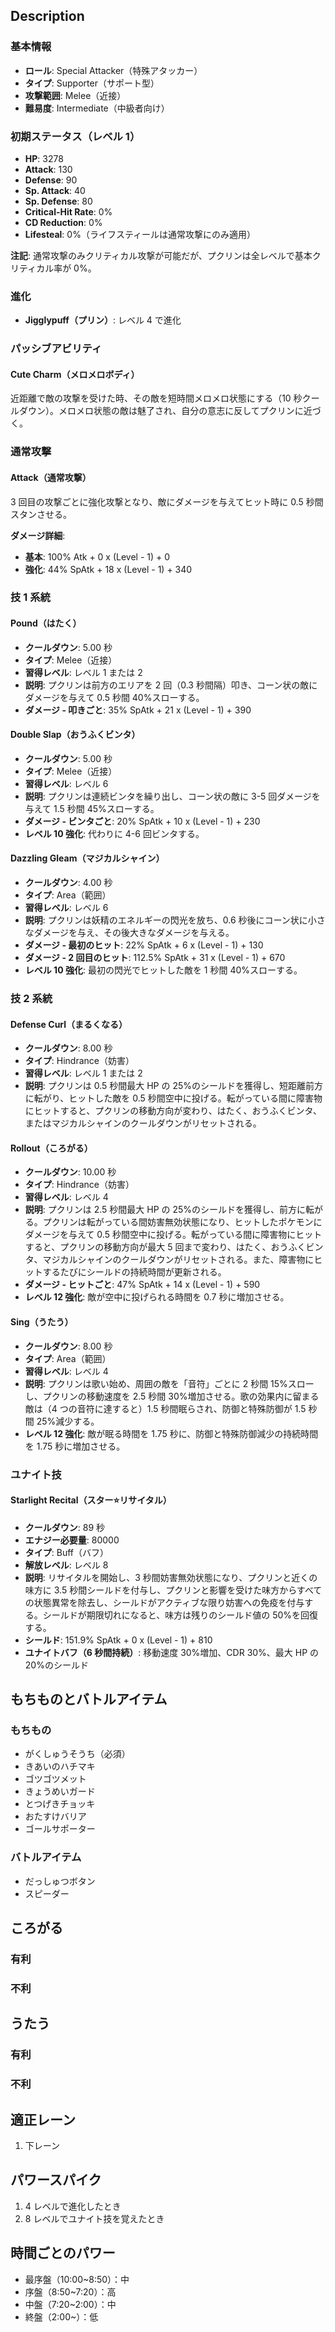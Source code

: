 ## Description

### 基本情報

- **ロール**: Special Attacker（特殊アタッカー）
- **タイプ**: Supporter（サポート型）
- **攻撃範囲**: Melee（近接）
- **難易度**: Intermediate（中級者向け）

### 初期ステータス（レベル 1）

- **HP**: 3278
- **Attack**: 130
- **Defense**: 90
- **Sp. Attack**: 40
- **Sp. Defense**: 80
- **Critical-Hit Rate**: 0%
- **CD Reduction**: 0%
- **Lifesteal**: 0%（ライフスティールは通常攻撃にのみ適用）

**注記**: 通常攻撃のみクリティカル攻撃が可能だが、プクリンは全レベルで基本クリティカル率が 0%。

### 進化

- **Jigglypuff（プリン）**: レベル 4 で進化

### パッシブアビリティ

#### Cute Charm（メロメロボディ）

近距離で敵の攻撃を受けた時、その敵を短時間メロメロ状態にする（10 秒クールダウン）。メロメロ状態の敵は魅了され、自分の意志に反してプクリンに近づく。

### 通常攻撃

#### Attack（通常攻撃）

3 回目の攻撃ごとに強化攻撃となり、敵にダメージを与えてヒット時に 0.5 秒間スタンさせる。

**ダメージ詳細**:

- **基本**: 100% Atk + 0 x (Level - 1) + 0
- **強化**: 44% SpAtk + 18 x (Level - 1) + 340

### 技 1 系統

#### Pound（はたく）

- **クールダウン**: 5.00 秒
- **タイプ**: Melee（近接）
- **習得レベル**: レベル 1 または 2
- **説明**: プクリンは前方のエリアを 2 回（0.3 秒間隔）叩き、コーン状の敵にダメージを与えて 0.5 秒間 40%スローする。
- **ダメージ - 叩きごと**: 35% SpAtk + 21 x (Level - 1) + 390

#### Double Slap（おうふくビンタ）

- **クールダウン**: 5.00 秒
- **タイプ**: Melee（近接）
- **習得レベル**: レベル 6
- **説明**: プクリンは連続ビンタを繰り出し、コーン状の敵に 3-5 回ダメージを与えて 1.5 秒間 45%スローする。
- **ダメージ - ビンタごと**: 20% SpAtk + 10 x (Level - 1) + 230
- **レベル 10 強化**: 代わりに 4-6 回ビンタする。

#### Dazzling Gleam（マジカルシャイン）

- **クールダウン**: 4.00 秒
- **タイプ**: Area（範囲）
- **習得レベル**: レベル 6
- **説明**: プクリンは妖精のエネルギーの閃光を放ち、0.6 秒後にコーン状に小さなダメージを与え、その後大きなダメージを与える。
- **ダメージ - 最初のヒット**: 22% SpAtk + 6 x (Level - 1) + 130
- **ダメージ - 2 回目のヒット**: 112.5% SpAtk + 31 x (Level - 1) + 670
- **レベル 10 強化**: 最初の閃光でヒットした敵を 1 秒間 40%スローする。

### 技 2 系統

#### Defense Curl（まるくなる）

- **クールダウン**: 8.00 秒
- **タイプ**: Hindrance（妨害）
- **習得レベル**: レベル 1 または 2
- **説明**: プクリンは 0.5 秒間最大 HP の 25%のシールドを獲得し、短距離前方に転がり、ヒットした敵を 0.5 秒間空中に投げる。転がっている間に障害物にヒットすると、プクリンの移動方向が変わり、はたく、おうふくビンタ、またはマジカルシャインのクールダウンがリセットされる。

#### Rollout（ころがる）

- **クールダウン**: 10.00 秒
- **タイプ**: Hindrance（妨害）
- **習得レベル**: レベル 4
- **説明**: プクリンは 2.5 秒間最大 HP の 25%のシールドを獲得し、前方に転がる。プクリンは転がっている間妨害無効状態になり、ヒットしたポケモンにダメージを与えて 0.5 秒間空中に投げる。転がっている間に障害物にヒットすると、プクリンの移動方向が最大 5 回まで変わり、はたく、おうふくビンタ、マジカルシャインのクールダウンがリセットされる。また、障害物にヒットするたびにシールドの持続時間が更新される。
- **ダメージ - ヒットごと**: 47% SpAtk + 14 x (Level - 1) + 590
- **レベル 12 強化**: 敵が空中に投げられる時間を 0.7 秒に増加させる。

#### Sing（うたう）

- **クールダウン**: 8.00 秒
- **タイプ**: Area（範囲）
- **習得レベル**: レベル 4
- **説明**: プクリンは歌い始め、周囲の敵を「音符」ごとに 2 秒間 15%スローし、プクリンの移動速度を 2.5 秒間 30%増加させる。歌の効果内に留まる敵は（4 つの音符に達すると）1.5 秒間眠らされ、防御と特殊防御が 1.5 秒間 25%減少する。
- **レベル 12 強化**: 敵が眠る時間を 1.75 秒に、防御と特殊防御減少の持続時間を 1.75 秒に増加させる。

### ユナイト技

#### Starlight Recital（スター:star:リサイタル）

- **クールダウン**: 89 秒
- **エナジー必要量**: 80000
- **タイプ**: Buff（バフ）
- **解放レベル**: レベル 8
- **説明**: リサイタルを開始し、3 秒間妨害無効状態になり、プクリンと近くの味方に 3.5 秒間シールドを付与し、プクリンと影響を受けた味方からすべての状態異常を除去し、シールドがアクティブな限り妨害への免疫を付与する。シールドが期限切れになると、味方は残りのシールド値の 50%を回復する。
- **シールド**: 151.9% SpAtk + 0 x (Level - 1) + 810
- **ユナイトバフ（6 秒間持続）**: 移動速度 30%増加、CDR 30%、最大 HP の 20%のシールド

## もちものとバトルアイテム

### もちもの

- がくしゅうそうち（必須）
- きあいのハチマキ
- ゴツゴツメット
- きょうめいガード
- とつげきチョッキ
- おたすけバリア
- ゴールサポーター

### バトルアイテム

- だっしゅつボタン
- スピーダー

## ころがる

### 有利

### 不利

## うたう

### 有利

### 不利

## 適正レーン

1. 下レーン

## パワースパイク

1. 4 レベルで進化したとき
2. 8 レベルでユナイト技を覚えたとき

## 時間ごとのパワー
- 最序盤（10:00~8:50）：中
- 序盤（8:50~7:20）：高
- 中盤（7:20~2:00）：中
- 終盤（2:00~）：低
